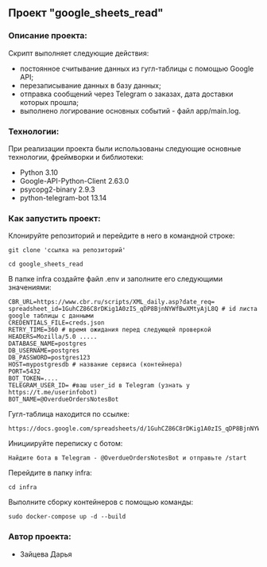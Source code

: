 ##  Проект "google_sheets_read"

### Описание проекта:

Скрипт выполняет следующие действия: 
- постоянное считывание данных из гугл-таблицы с помощью Google API;
- перезаписывание данных в базу данных;
- отправка сообщений через Telegram о заказах, дата доставки которых прошла;
- выполнено логирование основных событий - файл app/main.log.

### Технологии:

При реализации проекта были использованы следующие основные технологии, фреймворки и библиотеки:
- Python 3.10
- Google-API-Python-Client 2.63.0
- psycopg2-binary 2.9.3
- python-telegram-bot 13.14


### Как запустить проект:
Клонируйте репозиторий и перейдите в него в командной строке:

```
git clone 'ссылка на репозиторий'
```

```
cd google_sheets_read
```

В папке infra cоздайте файл .env и заполните его следующими значениями:

```
CBR_URL=https://www.cbr.ru/scripts/XML_daily.asp?date_req=
spreadsheet_id=1GuhCZ86C8rDKig1A0zIS_qDP8BjnNYWfBwXMtyAjL8Q # id листа google таблицы с данными
CREDENTIALS_FILE=creds.json
RETRY_TIME=360 # время ожидания перед следующей проверкой
HEADERS=Mozilla/5.0 .....
DATABASE_NAME=postgres
DB_USERNAME=postgres
DB_PASSWORD=postgres123
HOST=mypostgresdb # название сервиса (контейнера)
PORT=5432
BOT_TOKEN=....
TELEGRAM_USER_ID= #ваш user_id в Telegram (узнать у https://t.me/userinfobot)
BOT_NAME=@OverdueOrdersNotesBot
```
Гугл-таблица находится по ссылке:

```
https://docs.google.com/spreadsheets/d/1GuhCZ86C8rDKig1A0zIS_qDP8BjnNYWfBwXMtyAjL8Q/
```

Инициируйте переписку с ботом:

```
Найдите бота в Telegram - @OverdueOrdersNotesBot и отправьте /start
```

Перейдите в папку infra:

```
cd infra
```

Выполните сборку контейнеров с помощью команды:

```
sudo docker-compose up -d --build 
```

### Автор проекта:
- Зайцева Дарья
